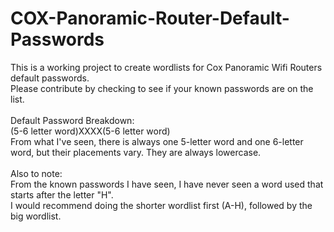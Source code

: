 # COX-Panoramic-Router-Default-Passwords

This is a working project to create wordlists for Cox Panoramic Wifi Routers default passwords.<br>
Please contribute by checking to see if your known passwords are on the list.<br><br>
Default Password Breakdown:<br>
(5-6 letter word)XXXX(5-6 letter word)<br>
From what I've seen, there is always one 5-letter word and one 6-letter word, but their placements vary. They are always lowercase.<br><br>
Also to note:<br>
From the known passwords I have seen, I have never seen a word used that starts after the letter "H".<br>
I would recommend doing the shorter wordlist first (A-H), followed by the big wordlist.
